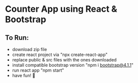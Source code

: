 # Counter App using React & Bootstrap

## To Run: 

- download zip file 
- create react project via "npx create-react-app"
- replace public & src files with the ones downloaded
- install compatible bootstrap version "npm i bootstrap@4.1.1"
- run react app "npm start"
- have fun! 🙂
